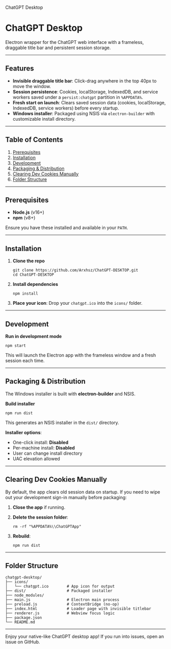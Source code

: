 ChatGPT Desktop

# ChatGPT Desktop

Electron wrapper for the ChatGPT web interface with a frameless, draggable title bar and persistent session storage.

----------

## Features

-   **Invisible draggable title bar**: Click-drag anywhere in the top 40px to move the window.
-   **Session persistence**: Cookies, localStorage, IndexedDB, and service workers saved under a `persist:chatgpt` partition in `%APPDATA%`.
-   **Fresh start on launch**: Clears saved session data (cookies, localStorage, IndexedDB, service workers) before every startup.
-   **Windows installer**: Packaged using NSIS via `electron-builder` with customizable install directory.

----------

## Table of Contents

1.  [Prerequisites](#prerequisites)
2.  [Installation](#installation)
3.  [Development](#development)
4.  [Packaging & Distribution](#packaging--distribution)
5.  [Clearing Dev Cookies Manually](#clearing-dev-cookies-manually)
6.  [Folder Structure](#folder-structure)

----------

## Prerequisites

-   **Node.js** (v16+)
-   **npm** (v8+)

Ensure you have these installed and available in your `PATH`.

----------

## Installation

1.  **Clone the repo**
    
    ```
    git clone https://github.com/Arxhsz/ChatGPT-DESKTOP.git
    cd ChatGPT-DESKTOP
    ```
    
2.  **Install dependencies**
    
    ```
    npm install
    ```
    
3.  **Place your icon**: Drop your `chatgpt.ico` into the `icons/` folder.

----------

## Development

**Run in development mode**

```
npm start
```

This will launch the Electron app with the frameless window and a fresh session each time.

----------

## Packaging & Distribution

The Windows installer is built with **electron-builder** and NSIS.

**Build installer**

```
npm run dist
```

This generates an NSIS installer in the `dist/` directory.

**Installer options**:

-   One-click install: **Disabled**
-   Per-machine install: **Disabled**
-   User can change install directory
-   UAC elevation allowed

----------

## Clearing Dev Cookies Manually

By default, the app clears old session data on startup. If you need to wipe out your development sign-in manually before packaging:

1.  **Close the app** if running.
2.  **Delete the session folder**:
    
    ```
    rm -rf "%APPDATA%\\ChatGPTApp"
    ```
    
3.  **Rebuild**:
    
    ```
    npm run dist
    ```
    

----------

## Folder Structure

```
chatgpt-desktop/
├── icons/
│   └── chatgpt.ico        # App icon for output
├── dist/                  # Packaged installer
├── node_modules/
├── main.js                # Electron main process
├── preload.js             # ContextBridge (no-op)
├── index.html             # Loader page with invisible titlebar
├── renderer.js            # Webview focus logic
├── package.json
└── README.md
```

----------

Enjoy your native-like ChatGPT desktop app! If you run into issues, open an issue on GitHub.

